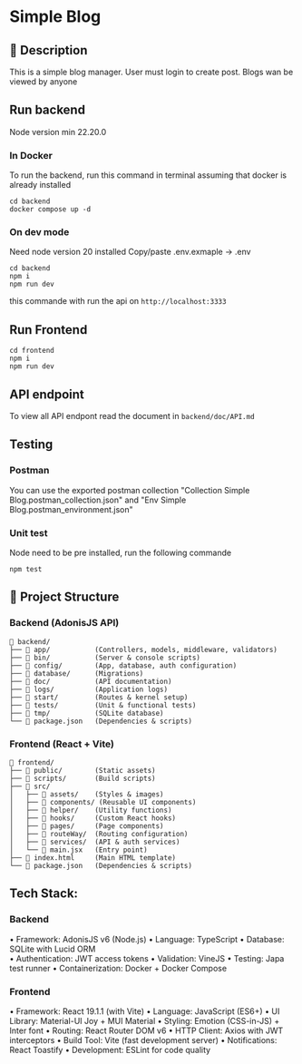 # Simple Blog

## 📄 Description

This is a simple blog manager. User must login to create post. Blogs wan be viewed by anyone 

## Run backend 

Node version min 22.20.0

### In Docker

To run the backend, run this command in terminal assuming that docker is already installed

```
cd backend
docker compose up -d
```

### On dev mode

Need node version 20 installed
Copy/paste .env.exmaple → .env

```
cd backend
npm i
npm run dev
```


this commande with run the api on `http://localhost:3333`

## Run Frontend

```
cd frontend
npm i
npm run dev
```
## API endpoint

To view all API endpont read the document in ```backend/doc/API.md```

## Testing

### Postman

You can use the exported postman collection "Collection Simple Blog.postman_collection.json" and "Env Simple Blog.postman_environment.json"

### Unit test

Node need to be pre installed, run the following commande

```
npm test
```

## 📁 Project Structure

### Backend (AdonisJS API)
```
📁 backend/
├── 📁 app/           (Controllers, models, middleware, validators)
├── 📁 bin/           (Server & console scripts)
├── 📁 config/        (App, database, auth configuration)
├── 📁 database/      (Migrations)
├── 📁 doc/           (API documentation)
├── 📁 logs/          (Application logs)
├── 📁 start/         (Routes & kernel setup)
├── 📁 tests/         (Unit & functional tests)
├── 📁 tmp/           (SQLite database)
└── 📄 package.json   (Dependencies & scripts)
```

### Frontend (React + Vite)
```
📁 frontend/
├── 📁 public/        (Static assets)
├── 📁 scripts/       (Build scripts)
├── 📁 src/
│   ├── 📁 assets/    (Styles & images)
│   ├── 📁 components/ (Reusable UI components)
│   ├── 📁 helper/    (Utility functions)
│   ├── 📁 hooks/     (Custom React hooks)
│   ├── 📁 pages/     (Page components)
│   ├── 📁 routeWay/  (Routing configuration)
│   ├── 📁 services/  (API & auth services)
│   └── 📄 main.jsx   (Entry point)
├── 📄 index.html     (Main HTML template)
└── 📄 package.json   (Dependencies & scripts)
```

## Tech Stack:

### Backend
•  Framework: AdonisJS v6 (Node.js)
•  Language: TypeScript
•  Database: SQLite with Lucid ORM  
•  Authentication: JWT access tokens
•  Validation: VineJS
•  Testing: Japa test runner
•  Containerization: Docker + Docker Compose

### Frontend
•  Framework: React 19.1.1 (with Vite)
•  Language: JavaScript (ES6+)
•  UI Library: Material-UI Joy + MUI Material
•  Styling: Emotion (CSS-in-JS) + Inter font
•  Routing: React Router DOM v6
•  HTTP Client: Axios with JWT interceptors
•  Build Tool: Vite (fast development server)
•  Notifications: React Toastify
•  Development: ESLint for code quality